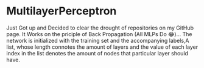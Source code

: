 # MultilayerPerceptron
Just Got up and Decided to clear the drought of repositories on my GitHub page.
It Works on the priciple of Back Propagation (All MLPs Do 😂)...
The network is initialized with the training set and the accompanying labels,A list, whose length connotes the amount of layers and the value of each layer index in the list denotes the amount of nodes that particular  layer should have.
